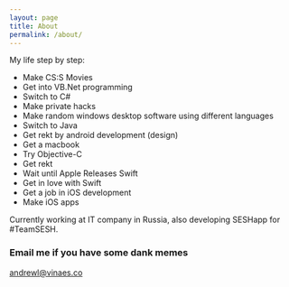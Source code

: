 ```yaml
---
layout: page
title: About
permalink: /about/
---
```


My life step by step:
- Make CS:S Movies
- Get into VB.Net programming
- Switch to C#
- Make private hacks
- Make random windows desktop software using different languages
- Switch to Java
- Get rekt by android development (design)
- Get a macbook
- Try Objective-C
- Get rekt
- Wait until Apple Releases Swift
- Get in love with Swift
- Get a job in iOS development
- Make iOS apps

Currently working at IT company in Russia, also developing SESHapp for #TeamSESH.

### Email me if you have some dank memes

[andrewl@vinaes.co](mailto:andrewl@vinaes.co)